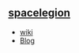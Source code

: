## [spacelegion](spacelegion.org) 
- [wiki](https://wiki.spacelegion.org)
- [Blog](https://blog.spacelegion.org)
